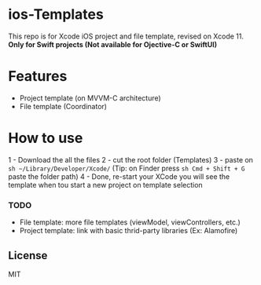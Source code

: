 # ios-Templates
This repo is for Xcode iOS project and file template, revised on Xcode 11.
**Only for Swift projects (Not available for Ojective-C or SwiftUI)**

# Features
- Project template (on MVVM-C architecture)
- File template (Coordinator)

# How to use
1 - Download the all the files
2 - cut the root folder (Templates)
3 - paste on ```sh ~/Library/Developer/Xcode/``` (Tip: on Finder press ```sh Cmd + Shift + G``` paste the folder path)
4 - Done, re-start your XCode you will see the template when tou start a new project on template selection

### TODO
- File template: more file templates (viewModel, viewControllers, etc.)
- Project template: link with basic thrid-party libraries (Ex: Alamofire)

License
----

MIT
